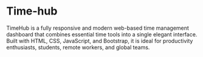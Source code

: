 # Time-hub
TimeHub is a fully responsive and modern web-based time management dashboard that combines essential time tools into a single elegant interface. Built with HTML, CSS, JavaScript, and Bootstrap, it is ideal for productivity enthusiasts, students, remote workers, and global teams.
